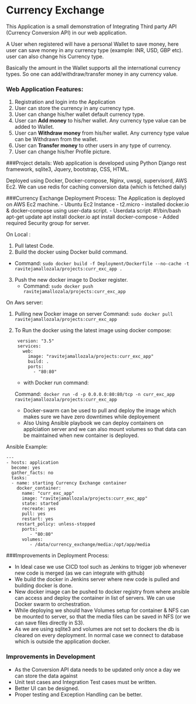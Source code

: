 # Currency Exchange
This Application is a small demonstration of Integrating Third party API (Currency Conversion API) in our web application.

A User when registered will have a personal Wallet to save money, here user can save money in any currency type (example: INR, USD, GBP etc).
user can also change his Currency type. 

Basically the amount in the Wallet supports all the international currency types. So one can add/withdraw/transfer money in any currency value.

### Web Application Features:
1. Registration and login into the Application 
2. User can store the currency in any currency type.
3. User can change his/her wallet default currency type.
4. User can **Add money** to his/her wallet. Any currency type value can be added to Wallet.
5. User can **Withdraw money** from his/her wallet. Any currency type value can be Withdrawn from the wallet.
6. User can **Transfer money** to other users in any type of currency.
7. User can change his/her Profile picture.

###Project details:
Web application is developed using Python Django rest framework, sqlite3, Jquery, bootstrap, CSS, HTML.

Deployed using Docker, Docker-compose, Nginx, uwsgi, supervisord, AWS Ec2.
We can use redis for caching conversion data (which is fetched daily)  

###Currency Exchange Deployment Process:
The Application is deployed on AWS Ec2 machine.
	- Ubuntu Ec2 Instance - t2.micro
	- installed docker.io & docker-compose using user-data script.
		- Userdata script:
			#!/bin/bash
			apt-get update
			apt install docker.io
			apt install docker-compose
	- Added required Security group for server.

On Local :
1. Pull latest Code. 
2. Build the docker using Docker build command.
- Command: `sudo docker build -f Deployment/Dockerfile --no-cache -t ravitejamallozala/projects:curr_exc_app .`
3. Push the new docker image to Docker register.
	- Command: `sudo docker push ravitejamallozala/projects:curr_exc_app`

On Aws server:
1. Pulling new Docker image on server
	Command: `sudo docker pull ravitejamallozala/projects:curr_exc_app`
2. To Run the docker using the latest image using docker compose:

		version: "3.5"
		services:
		  web:
		  	image: "ravitejamallozala/projects:curr_exc_app"
		    build: .
		    ports:
		      - "80:80"

	- with Docker run command:	
    
	Command:` docker run -d -p 0.0.0.0:80:80/tcp -n curr_exc_app ravitejamallozala/projects:curr_exc_app`
	
	- Docker-swarm can be used to pull and deploy the image which makes sure we have zero downtimes while deployement
	- Also Using Ansible playbook we can deploy containers on applciation server and we can also mount volumes so that data can be maintained when new container is deployed.

Ansible Example:
````
---
- hosts: application
  become: yes
  gather_facts: no
  tasks:
  - name: starting Currency Exchange container
    docker_container:
      name: "curr_exc_app"
      image: "ravitejamallozala/projects:curr_exc_app"
      state: started
      recreate: yes
      pull: yes
      restart: yes
    restart_policy: unless-stopped
      ports:
         - "80:80"
      volumes:
         - /data/currency_exchange/media:/opt/app/media 
````
###Improvements in Deployment Process:

- In Ideal case we use CICD  tool such as Jenkins to trigger job whenever new code is merged (as we can integrate with github)
- We build the docker in Jenkins server where new code is pulled and building docker is done.
- New docker image can be pushed to docker registry from where ansible can access and deploy the container in list of servers. We can use Docker swarm to orchestration.
- While deploying we should have Volumes setup for container & NFS can be mounted to server, so that the media files can be saved in NFS (or we can save files directly in S3).
- As we are using sqlite3 and volumes are not set to dockers the db is cleared on every deployment. In normal case we connect to database  which is outside the application docker. 

### Improvements in Development
- As the Conversion API data needs to be updated only once a day we can store the data against
- Unit test cases and Integration Test cases must be written.
- Better UI can be designed.
- Proper testing and Exception Handling can be better. 

